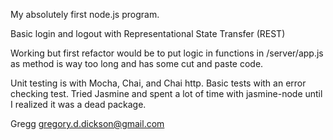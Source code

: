 My absolutely first node.js program.

Basic login and logout with Representational State Transfer (REST)

Working but first refactor would be to put logic in functions in /server/app.js as method is way too long and has some cut and paste code.

Unit testing is with Mocha, Chai, and Chai http. Basic tests with an error checking test. Tried Jasmine and spent a lot of time with jasmine-node until I realized it was a dead package.


Gregg
gregory.d.dickson@gmail.com
